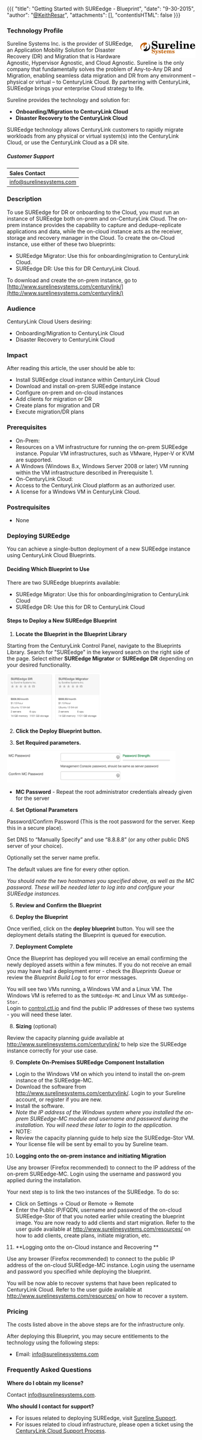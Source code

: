 {{{
  "title": "Getting Started with SUREedge - Blueprint",
  "date": "9-30-2015",
  "author": "<a href='https://twitter.com/KeithResar'>@KeithResar</a>",
  "attachments": [],
  "contentIsHTML": false
}}}



### Technology Profile

<img src="../../images/sureedge/sureline_logo.png" style="border:0;float:right;max-width: 150px;">

Sureline Systems Inc. is the provider of SUREedge, an Application Mobility Solution for Disaster Recovery (DR) and Migration that is Hardware Agnostic, Hypervisor Agnostic, and Cloud Agnostic. Sureline is the only company that fundamentally solves the problem of Any-to-Any DR and Migration, enabling seamless data migration and DR from any environment – physical or virtual – to CenturyLink Cloud.  By partnering with CenturyLink, SUREedge brings your enterprise Cloud strategy to life. 

Sureline provides the technology and solution for:

* **Onboarding/Migration to CenturyLink Cloud**
* **Disaster Recovery to the CenturyLink Cloud**

SUREedge technology allows CenturyLink customers to rapidly migrate workloads from any physical or virtual system(s) into the CenturyLink Cloud, or use the CenturyLink Cloud as a DR site.


##### Customer Support

|Sales Contact   	|
|:-	|
|info@surelinesystems.com   	|


### Description

To use SUREedge for DR or onboarding to the Cloud, you must run an instance of SUREedge both on-prem and on-CenturyLink Cloud.   The on-prem instance provides the capability to capture and dedupe-replicate applications and data, while the on-cloud instance acts as the receiver, storage and recovery manager in the Cloud.
To create the on-Cloud instance, use either of these two blueprints:

* SUREedge Migrator:  Use this for onboarding/migration to CenturyLink Cloud.
* SUREedge DR:  Use this for DR CenturyLink Cloud.

To download and create the on-prem instance, go to [http://www.surelinesystems.com/centurylink/](http://www.surelinesystems.com/centurylink/)


### Audience

CenturyLink Cloud Users desiring: 
* Onboarding/Migration to CenturyLink Cloud
* Disaster Recovery to CenturyLink Cloud 


### Impact

After reading this article, the user should be able to:
* Install SUREedge cloud instance within CenturyLink Cloud
* Download and install on-prem SUREedge instance
* Configure on-prem and on-cloud instances
* Add clients for migration or DR 
* Create plans for migration and DR
* Execute migration/DR plans


### Prerequisites

* On-Prem:
 * Resources on a VM infrastructure for running the on-prem SUREedge instance. Popular VM infrastructures, such as VMware, Hyper-V or KVM are supported.
 * A Windows (Windows 8.x, Windows Server 2008 or later) VM running within the VM infrastructure described in Prerequisite 1.
* On-CenturyLink Cloud:
 * Access to the CenturyLink Cloud platform as an authorized user.
 * A license for a Windows VM in CenturyLink Cloud.



### Postrequisites

* None


### Deploying SUREedge

You can achieve a single-button deployment of a new SUREedge instance using CenturyLink Cloud Blueprints.  

#### Deciding Which Blueprint to Use

There are two SUREedge blueprints available: 
* SUREedge Migrator:  Use this for onboarding/migration to CenturyLink Cloud
* SUREedge DR:  Use this for DR to CenturyLink Cloud


#### Steps to Deploy a New SUREedge Blueprint

1. **Locate the Blueprint in the Blueprint Library**

 Starting from the CenturyLink Control Panel, navigate to the Blueprints Library. Search for "SUREedge" in the keyword search on the right side of the page.
 Select either **SUREedge Migrator** or **SUREedge DR** depending on your desired functionality.

  <img src="../../images/sureedge/cluster_blueprint_tiles.png" style="border:0;max-width:250px;">

2. **Click the Deploy Blueprint button.**

3. **Set Required parameters.**

  <img src="../../images/sureedge/deploy_parameters.png" style="max-width:450px;">

  * **MC Password** - Repeat the root administrator credentials already given for the server

4. **Set Optional Parameters**

  Password/Confirm Password (This is the root password for the server. Keep this in a secure place).  

  Set DNS to “Manually Specify” and use “8.8.8.8” (or any other public DNS server of your choice).

  Optionally set the server name prefix.

  The default values are fine for every other option.

  *You should note the two hostnames you specified above, as well as the MC password. These 
  will be needed later to log into and configure your SUREedge instances.*


5. **Review and Confirm the Blueprint**

6. **Deploy the Blueprint**

  Once verified, click on the **deploy blueprint** button. You will see the deployment details stating the Blueprint is queued for execution.

7. **Deployment Complete**

  Once the Blueprint has deployed you will receive an email confirming the newly deployed assets within a few minutes.  If you do not receive an email you may have had a deployment error - check the *Blueprints Queue* or review the *Blueprint Build Log* to for error messages.

  You will see two VMs running, a Windows VM and a Linux VM.  The Windows VM is referred to as the `SUREedge-MC` and Linux VM as `SUREedge-Stor`.  
  Login to [control.ctl.io](https://control.ctl.io) and find the public IP addresses of these two systems - you will need these later.

8. **Sizing** (optional)

  Review the capacity planning guide available at http://www.surelinesystems.com/centurylink/ to help size the SUREedge instance correctly for your use case.


9. **Complete On-Premises SUREedge Component Installation**

 * Login to the Windows VM on which you intend to install the on-prem instance of the SUREedge-MC.
 * Download the software from http://www.surelinesystems.com/centurylink/.  Login to your Sureline account, or register if you are new.
 * Install the software.
 * *Note the IP address of the Windows system where you installed the on-prem SUREedge-MC module and username and password during the installation. You will need these later to login to the application.*
 * NOTE:   
  * Review the capacity planning guide to help size the SUREedge-Stor VM.
  * Your license file will be sent by email to you by Sureline team.

10. **Logging onto the on-prem instance and initiating Migration**

 Use any browser (Firefox recommended) to connect to the IP address of the on-prem SUREedge-MC.  Login using the username and password you applied during the installation.

 Your next step is to link the two instances of the SUREedge.  To do so:

 * Click on Settings → Cloud or Remote → Remote
 * Enter the Public IP/FQDN, username and password of the on-cloud SUREedge-Stor of that you noted earlier while creating the blueprint image.
 You are now ready to add clients and start migration.  Refer to the user guide available at http://www.surelinesystems.com/resources/ on how to add clients, create plans, initiate migration, etc.

11. **Logging onto the on-Cloud instance and Recovering **

  Use any browser (Firefox recommended) to connect to the public IP address of the on-cloud SUREedge-MC instance. Login using the username and 
  password you specified while deploying the blueprint.

  You will be now able to recover systems that have been replicated to CenturyLink Cloud.  Refer to the user guide available at 
  http://www.surelinesystems.com/resources/ on how to recover a system.




### Pricing

The costs listed above in the above steps are for the infrastructure only.

After deploying this Blueprint, you may secure entitlements to the technology using the following steps:

 * Email: info@surelinesystems.com

### Frequently Asked Questions

**Where do I obtain my license?**

Contact info@surelinesystems.com.

**Who should I contact for support?**

* For issues related to deploying SUREedge, visit [Sureline Support](http://www.surelinesystems.com/support/).
* For issues related to cloud infrastructure, please open a ticket using the [CenturyLink Cloud Support Process](../../Support/how-do-i-report-a-support-issue.md).



